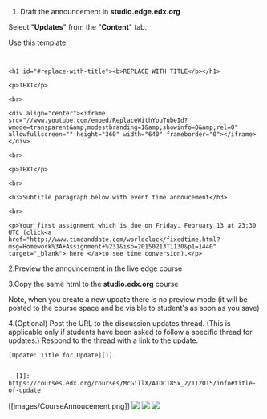1. Draft the announcement in **studio.edge.edx.org** 

Select "**Updates**" from the "**Content**" tab.

Use this template: 
```


<h1 id="#replace-with-title"><b>REPLACE WITH TITLE</b></h1>

<p>TEXT</p>

<br>

<div align="center"><iframe src="//www.youtube.com/embed/ReplaceWithYouTubeId?wmode=transparent&amp;modestbranding=1&amp;showinfo=0&amp;rel=0" allowfullscreen="" height="360" width="640" frameborder="0"></iframe></div>

<br>

<p>TEXT</p>

<br>

<h3>Subtitle paragraph below with event time annoucement</h3>

<br>

<p>Your first assignment which is due on Friday, February 13 at 23:30 UTC (click<a href="http://www.timeanddate.com/worldclock/fixedtime.html?msg=Homework%3A+Assignment+%231&iso=20150213T1130&p1=1440" target="_blank"> here </a>to see time conversion).</p>

```
2.Preview the announcement in the live edge course

3.Copy the same html to the **studio.edx.org** course

Note, when you create a new update there is no preview mode (it will be posted to the course space and be visible to student's as soon as you save)

4.(Optional) Post the URL to the discussion updates thread. (This is applicable only if students have been asked to follow a specific thread for updates.) Respond to the thread with a link to the update.

```
[Update: Title for Update][1]


  [1]: https://courses.edx.org/courses/McGillX/ATOC185x_2/1T2015/info#title-of-update

```
[[images/CourseAnnoucement.png]]
<img src="https://github.com/McGillX/how-to/blob/master/Web%20Images/CourseAnnoucement.png?raw=true"/>
<img src="https://github.com/McGillX/how-to/blob/master/Web%20Images/CourseAnnoucement2.png?raw=true"/>
<img src="https://github.com/McGillX/how-to/blob/master/Web%20Images/CourseAnnoucement3Preview.png?raw=true"/>
